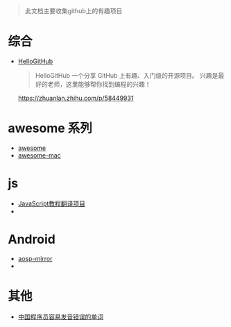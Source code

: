 > 此文档主要收集github上的有趣项目

# 综合
- [HelloGitHub](https://github.com/521xueweihan/HelloGitHub)
  > HelloGitHub 一个分享 GitHub 上有趣、入门级的开源项目。
兴趣是最好的老师，这里能够帮你找到编程的兴趣！

    https://zhuanlan.zhihu.com/p/58449931
    
# awesome 系列
- [awesome](https://github.com/sindresorhus/awesome)
- [awesome-mac](https://github.com/jaywcjlove/awesome-mac)

# js
- [JavaScript教程翻译项目](https://github.com/javascript-tutorial/zh.javascript.info/tree/master)
- []()

# Android
- [aosp-mirror](https://github.com/aosp-mirror)
- []()

# 其他
- [中国程序员容易发音错误的单词](https://github.com/shimohq/chinese-programmer-wrong-pronunciation)

